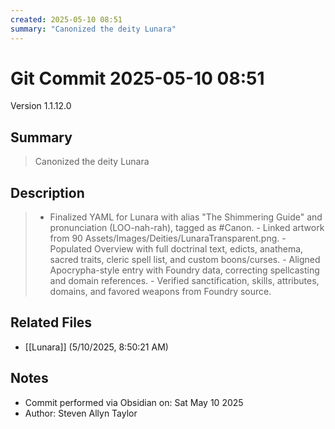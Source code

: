 ```yaml
---
created: 2025-05-10 08:51
summary: "Canonized the deity Lunara"
---
```


# Git Commit 2025-05-10 08:51

Version 1.1.12.0

## Summary
> Canonized the deity Lunara

## Description
> - Finalized YAML for Lunara with alias "The Shimmering Guide" and pronunciation (LOO-nah-rah), tagged as #Canon. - Linked artwork from 90 Assets/Images/Deities/LunaraTransparent.png. - Populated Overview with full doctrinal text, edicts, anathema, sacred traits, cleric spell list, and custom boons/curses. - Aligned Apocrypha-style entry with Foundry data, correcting spellcasting and domain references. - Verified sanctification, skills, attributes, domains, and favored weapons from Foundry source.

## Related Files
- [[Lunara]] (5/10/2025, 8:50:21 AM)

## Notes
- Commit performed via Obsidian on: Sat May 10 2025
- Author: Steven Allyn Taylor

